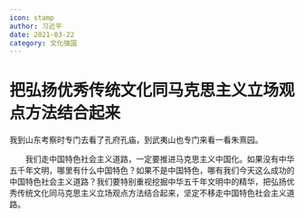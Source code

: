 ```yaml
---
icon: stamp
author: 习近平
date: 2021-03-22
category: 文化强国
---
```


# 把弘扬优秀传统文化同马克思主义立场观点方法结合起来

我到山东考察时专门去看了孔府孔庙，到武夷山也专门来看一看朱熹园。

　　我们走中国特色社会主义道路，一定要推进马克思主义中国化。如果没有中华五千年文明，哪里有什么中国特色？如果不是中国特色，哪有我们今天这么成功的中国特色社会主义道路？我们要特别重视挖掘中华五千年文明中的精华，把弘扬优秀传统文化同马克思主义立场观点方法结合起来，坚定不移走中国特色社会主义道路。